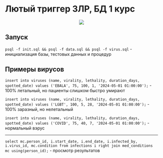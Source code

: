 # Лютый триггер 3ЛР, БД 1 курс
<p align="center">
  <img src="https://se.ifmo.ru/documents/1609903/1613524/maxresdefault.jpg/daa7193a-ceb1-7378-6c5a-ca905edf72ea?t=1631888870500" />
</p>

## Запуск
`psql -f init.sql && psql -f data.sql && psql -f virus.sql` - инициализация базы, тестовых данных и процедур

## Примеры вирусов
`insert into viruses (name, virality, lethality, duration_days, spotted_date) values ('EBALA', 75, 100, 1, '2024-05-01 01:00:00');` - 100% летальный, но пациенты слишком быстро умирают

`insert into viruses (name, virality, lethality, duration_days, spotted_date) values ('LGBT', 100, 5, 28, '2024-05-01 01:00:00');` - 100% заразный, но нелетальный

`insert into viruses (name, virality, lethality, duration_days, spotted_date) values ('COVID', 75, 40, 7, '2024-05-01 01:00:00');` - нормальный вэрус

<hr/>

`select mc.person_id, i.start_date, i.end_date, i.infected_by, i.virus_id, mc.condition from infections i right join med_conditions mc using(person_id);` - просмотр результатов